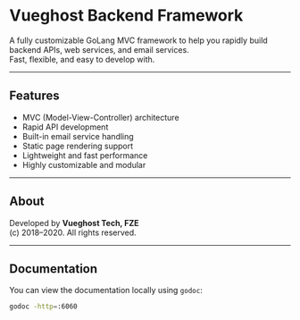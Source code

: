 # Vueghost Backend Framework

A fully customizable GoLang MVC framework to help you rapidly build backend APIs, web services, and email services.  
Fast, flexible, and easy to develop with.

---

## Features
- MVC (Model-View-Controller) architecture
- Rapid API development
- Built-in email service handling
- Static page rendering support
- Lightweight and fast performance
- Highly customizable and modular

---

## About
Developed by **Vueghost Tech, FZE**  
(c) 2018–2020. All rights reserved.

---

## Documentation

You can view the documentation locally using `godoc`:

```bash
godoc -http=:6060
